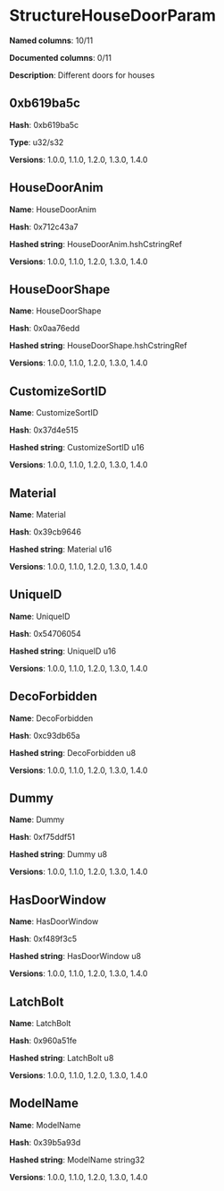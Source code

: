 # StructureHouseDoorParam
**Named columns**: 10/11

**Documented columns**: 0/11

**Description**: Different doors for houses
## 0xb619ba5c

**Hash**: 0xb619ba5c

**Type**: u32/s32

**Versions**: 1.0.0, 1.1.0, 1.2.0, 1.3.0, 1.4.0

## HouseDoorAnim

**Name**: HouseDoorAnim

**Hash**: 0x712c43a7

**Hashed string**: HouseDoorAnim.hshCstringRef

**Versions**: 1.0.0, 1.1.0, 1.2.0, 1.3.0, 1.4.0

## HouseDoorShape

**Name**: HouseDoorShape

**Hash**: 0x0aa76edd

**Hashed string**: HouseDoorShape.hshCstringRef

**Versions**: 1.0.0, 1.1.0, 1.2.0, 1.3.0, 1.4.0

## CustomizeSortID

**Name**: CustomizeSortID

**Hash**: 0x37d4e515

**Hashed string**: CustomizeSortID u16

**Versions**: 1.0.0, 1.1.0, 1.2.0, 1.3.0, 1.4.0

## Material

**Name**: Material

**Hash**: 0x39cb9646

**Hashed string**: Material u16

**Versions**: 1.0.0, 1.1.0, 1.2.0, 1.3.0, 1.4.0

## UniqueID

**Name**: UniqueID

**Hash**: 0x54706054

**Hashed string**: UniqueID u16

**Versions**: 1.0.0, 1.1.0, 1.2.0, 1.3.0, 1.4.0

## DecoForbidden

**Name**: DecoForbidden

**Hash**: 0xc93db65a

**Hashed string**: DecoForbidden u8

**Versions**: 1.0.0, 1.1.0, 1.2.0, 1.3.0, 1.4.0

## Dummy

**Name**: Dummy

**Hash**: 0xf75ddf51

**Hashed string**: Dummy u8

**Versions**: 1.0.0, 1.1.0, 1.2.0, 1.3.0, 1.4.0

## HasDoorWindow

**Name**: HasDoorWindow

**Hash**: 0xf489f3c5

**Hashed string**: HasDoorWindow u8

**Versions**: 1.0.0, 1.1.0, 1.2.0, 1.3.0, 1.4.0

## LatchBolt

**Name**: LatchBolt

**Hash**: 0x960a51fe

**Hashed string**: LatchBolt u8

**Versions**: 1.0.0, 1.1.0, 1.2.0, 1.3.0, 1.4.0

## ModelName

**Name**: ModelName

**Hash**: 0x39b5a93d

**Hashed string**: ModelName string32

**Versions**: 1.0.0, 1.1.0, 1.2.0, 1.3.0, 1.4.0

